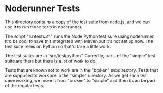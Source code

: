 # Noderunner Tests

This directory contains a copy of the test suite from node.js, and we can use it to run those tests in
noderunner.

The script "runtests.sh" runs the Node Python test suite using noderunner. It'd be cool to have this integrated
with Maven but it's not set up now. The test suite relies on Python so that'd take a little work.

The test suites are in "src/test/python." Currently, parts of the "simple" test suite are there
but there is a lot of work to do.

Tests that are known not to work are in the "broken" subdirectory. Tests that are supposed to work are in
the "simple" directory. As we get each test case working, we move it from "broken" to "simple" and then
it can be part of the regular tests.
